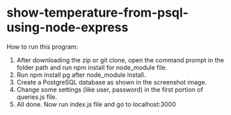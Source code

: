 # show-temperature-from-psql-using-node-express

How to run this program:

1. After downloading the zip or git clone, open the command prompt in the folder path and run npm install for node_module file.
2. Run npm install pg after node_module install.
3. Create a PostgreSQL database as shown in the screenshot image.
4. Change some settings (like user, password) in the first portion of queries.js file.
5. All done. Now run index.js file and go to localhost:3000
